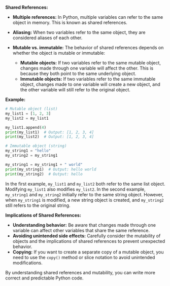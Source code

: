 **Shared References:**

* **Multiple references:** In Python, multiple variables can refer to the same object in memory. This is known as shared references.
* **Aliasing:** When two variables refer to the same object, they are considered aliases of each other.
* **Mutable vs. immutable:** The behavior of shared references depends on whether the object is mutable or immutable:

    - **Mutable objects:** If two variables refer to the same mutable object, changes made through one variable will affect the other. This is because they both point to the same underlying object.
    - **Immutable objects:** If two variables refer to the same immutable object, changes made to one variable will create a new object, and the other variable will still refer to the original object.

**Example:**

```python
# Mutable object (list)
my_list1 = [1, 2, 3]
my_list2 = my_list1

my_list1.append(4)
print(my_list1)  # Output: [1, 2, 3, 4]
print(my_list2)  # Output: [1, 2, 3, 4]

# Immutable object (string)
my_string1 = "hello"
my_string2 = my_string1

my_string1 = my_string1 + " world"
print(my_string1)  # Output: hello world
print(my_string2)  # Output: hello
```

In the first example, `my_list1` and `my_list2` both refer to the same list object. Modifying `my_list1` also modifies `my_list2`. In the second example, `my_string1` and `my_string2` initially refer to the same string object. However, when `my_string1` is modified, a new string object is created, and `my_string2` still refers to the original string.

**Implications of Shared References:**

* **Understanding behavior:** Be aware that changes made through one variable can affect other variables that share the same reference.
* **Avoiding unintended side effects:** Carefully consider the mutability of objects and the implications of shared references to prevent unexpected behavior.
* **Copying:** If you want to create a separate copy of a mutable object, you need to use the `copy()` method or slice notation to avoid unintended modifications.

By understanding shared references and mutability, you can write more correct and predictable Python code.

